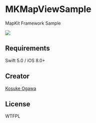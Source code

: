 # MKMapViewSample
MapKit Framework Sample

![](./screenshot.png)

## Requirements

Swift 5.0 / iOS 8.0+

## Creator

[Kosuke Ogawa](http://www.twitter.com/koogawa)

## License

WTFPL

